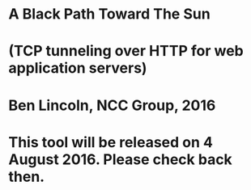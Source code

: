 # A Black Path Toward The Sun
# (TCP tunneling over HTTP for web application servers)

# Ben Lincoln, NCC Group, 2016

# This tool will be released on 4 August 2016. Please check back then.

